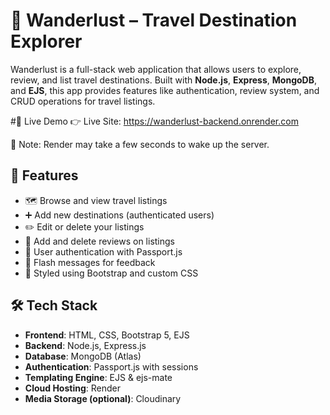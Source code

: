 # 🧭 Wanderlust – Travel Destination Explorer

Wanderlust is a full-stack web application that allows users to explore, review, and list travel destinations. Built with **Node.js**, **Express**, **MongoDB**, and **EJS**, this app provides features like authentication, review system, and CRUD operations for travel listings.

#🔗 Live Demo
👉 Live Site: https://wanderlust-backend.onrender.com

📌 Note: Render may take a few seconds to wake up the server.

## 🚀 Features

- 🗺️ Browse and view travel listings
- ➕ Add new destinations (authenticated users)
- ✏️ Edit or delete your listings
- 🌟 Add and delete reviews on listings
- 🔐 User authentication with Passport.js
- 💬 Flash messages for feedback
- 🎨 Styled using Bootstrap and custom CSS



## 🛠 Tech Stack

- **Frontend**: HTML, CSS, Bootstrap 5, EJS
- **Backend**: Node.js, Express.js
- **Database**: MongoDB (Atlas)
- **Authentication**: Passport.js with sessions
- **Templating Engine**: EJS & ejs-mate
- **Cloud Hosting**: Render
- **Media Storage (optional)**: Cloudinary




